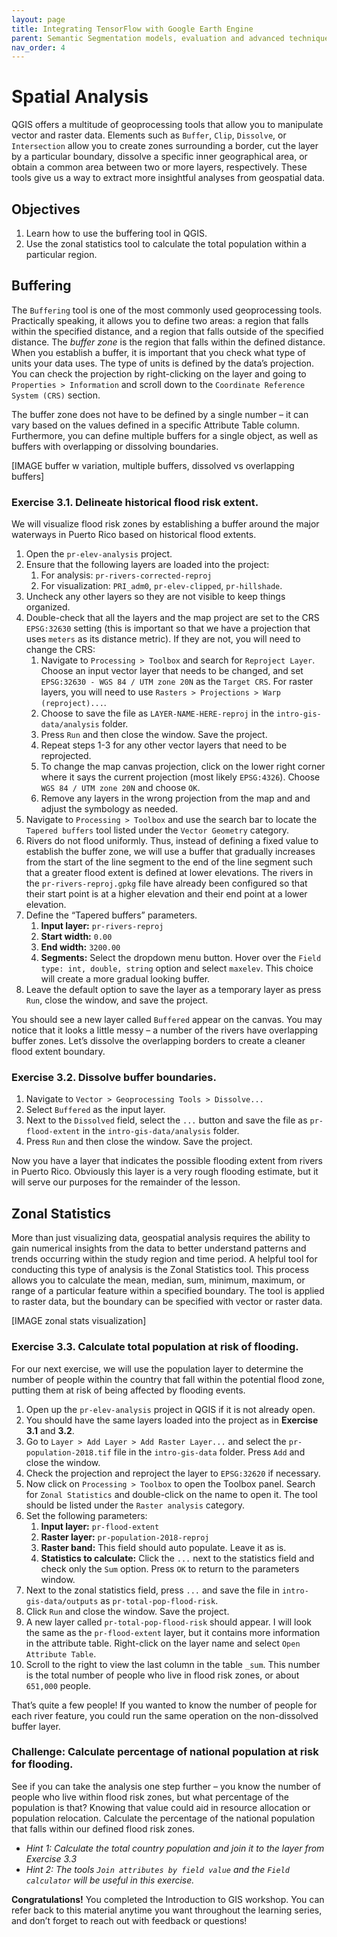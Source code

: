 ```yaml
---
layout: page
title: Integrating TensorFlow with Google Earth Engine
parent: Semantic Segmentation models, evaluation and advanced techniques
nav_order: 4
---
```


# Spatial Analysis

QGIS offers a multitude of geoprocessing tools that allow you to manipulate vector and raster data. Elements such as `Buffer`, `Clip`, `Dissolve`, or `Intersection` allow you to create zones surrounding a border, cut the layer by a particular boundary, dissolve a specific inner geographical area, or obtain a common area between two or more layers, respectively. These tools give us a way to extract more insightful analyses from geospatial data.

## Objectives
1. Learn how to use the buffering tool in QGIS.
2. Use the zonal statistics tool to calculate the total population within a particular region.

## Buffering
The `Buffering` tool is one of the most commonly used geoprocessing tools. Practically speaking, it allows you to define two areas: a region that falls within the specified distance, and a region that falls outside of the specified distance. The *buffer zone* is the region that falls within the defined distance. When you establish a buffer, it is important that you check what type of units your data uses. The type of units is defined by the data’s projection. You can check the projection by right-clicking on the layer and going to `Properties > Information` and scroll down to the `Coordinate Reference System (CRS)` section. 

The buffer zone does not have to be defined by a single number – it can vary based on the values defined in a specific Attribute Table column. Furthermore, you can define multiple buffers for a single object, as well as buffers with overlapping or dissolving boundaries.

[IMAGE buffer w variation, multiple buffers, dissolved vs overlapping buffers]

### Exercise 3.1. Delineate historical flood risk extent.
We will visualize flood risk zones by establishing a buffer around the major waterways in Puerto Rico based on historical flood extents.

1. Open the `pr-elev-analysis` project.
2. Ensure that the following layers are loaded into the project:
    1. For analysis: `pr-rivers-corrected-reproj`
    2. For visualization: `PRI_adm0`, `pr-elev-clipped`, `pr-hillshade`.
3. Uncheck any other layers so they are not visible to keep things organized.
4. Double-check that all the layers and the map project are set to the CRS `EPSG:32630` setting (this is important so that we have a projection that uses `meters` as its distance metric). If they are not, you will need to change the CRS:
    1. Navigate to `Processing > Toolbox` and search for `Reproject Layer`. Choose an input vector layer that needs to be changed, and set `EPSG:32630 - WGS 84 / UTM zone 20N` as the `Target CRS`. For raster layers, you will need to use `Rasters > Projections > Warp (reproject)...`.
    2. Choose to save the file as `LAYER-NAME-HERE-reproj` in the `intro-gis-data/analysis` folder.
    3. Press `Run` and then close the window. Save the project.
    4. Repeat steps 1-3 for any other vector layers that need to be reprojected. 
    5. To change the map canvas projection, click on the lower right corner where it says the current projection (most likely `EPSG:4326`). Choose `WGS 84 / UTM zone 20N` and choose `OK`.
    6. Remove any layers in the wrong projection from the map and and adjust the symbology as needed.
5. Navigate to `Processing > Toolbox` and use the search bar to locate the `Tapered buffers` tool listed under the `Vector Geometry` category.
6. Rivers do not flood uniformly. Thus, instead of defining a fixed value to establish the buffer zone, we will use a buffer that gradually increases from the start of the line segment to the end of the line segment such that a greater flood extent is defined at lower elevations. The rivers in the `pr-rivers-reproj.gpkg` file have already been configured so that their start point is at a higher elevation and their end point at a lower elevation. 
7. Define the “Tapered buffers” parameters. 
    1. **Input layer:** `pr-rivers-reproj`
    2. **Start width:** `0.00`
    3. **End width:** `3200.00`
    4. **Segments:** Select the dropdown menu button. Hover over the `Field type: int, double, string` option and select `maxelev`. This choice will create a more gradual looking buffer.
8. Leave the default option to save the layer as a temporary layer as press `Run`, close the window, and save the project.

You should see a new layer called `Buffered` appear on the canvas. You may notice that it looks a little messy – a number of the rivers have overlapping buffer zones. Let’s dissolve the overlapping borders to create a cleaner flood extent boundary. 

### Exercise 3.2. Dissolve buffer boundaries.
1. Navigate to `Vector > Geoprocessing Tools > Dissolve...`
2. Select `Buffered` as the input layer.
3. Next to the `Dissolved` field, select the `...` button and save the file as `pr-flood-extent` in the `intro-gis-data/analysis` folder. 
4. Press `Run` and then close the window. Save the project.

Now you have a layer that indicates the possible flooding extent from rivers in Puerto Rico. Obviously this layer is a very rough flooding estimate, but it will serve our purposes for the remainder of the lesson.

## Zonal Statistics
More than just visualizing data, geospatial analysis requires the ability to gain numerical insights from the data to better understand patterns and trends occurring within the study region and time period. A helpful tool for conducting this type of analysis is the Zonal Statistics tool. This process allows you to calculate the mean, median, sum, minimum, maximum, or range of a particular feature within a specified boundary. The tool is applied to raster data, but the boundary can be specified with vector or raster data. 

[IMAGE zonal stats visualization]

### Exercise 3.3. Calculate total population at risk of flooding.
For our next exercise, we will use the population layer to determine the number of people within the country that fall within the potential flood zone, putting them at risk of being affected by flooding events.

1. Open up the `pr-elev-analysis` project in QGIS if it is not already open.
2. You should have the same layers loaded into the project as in **Exercise 3.1** and **3.2**.
3. Go to `Layer > Add Layer > Add Raster Layer...` and select the `pr-population-2018.tif` file in the `intro-gis-data` folder. Press `Add` and close the window.
4. Check the projection and reproject the layer to `EPSG:32620` if necessary.
5. Now click on `Processing > Toolbox` to open the Toolbox panel. Search for `Zonal Statistics` and double-click on the name to open it. The tool should be listed under the `Raster analysis` category.
6. Set the following parameters:
    1. **Input layer:** `pr-flood-extent`
    2. **Raster layer:** `pr-population-2018-reproj`
    3. **Raster band:** This field should auto populate. Leave it as is.
    4. **Statistics to calculate:** Click the `...` next to the statistics field and check only the `Sum` option. Press `OK` to return to the parameters window.
7. Next to the zonal statistics field, press `...` and save the file in `intro-gis-data/outputs` as `pr-total-pop-flood-risk`.
8. Click `Run` and close the window. Save the project.
9. A new layer called `pr-total-pop-flood-risk` should appear. I will look the same as the `pr-flood-extent` layer, but it contains more information in the attribute table. Right-click on the layer name and select `Open Attribute Table`.
10. Scroll to the right to view the last column in the table `_sum`. This number is the total number of people who live in flood risk zones, or about `651,000` people.

That’s quite a few people! If you wanted to know the number of people for each river feature, you could run the same operation on the non-dissolved buffer layer. 

### Challenge: Calculate percentage of national population at risk for flooding.
See if you can take the analysis one step further – you know the number of people who live within flood risk zones, but what percentage of the population is that? Knowing that value could aid in resource allocation or population relocation. Calculate the percentage of the national population that falls within our defined flood risk zones. 
* *Hint 1: Calculate the total country population and join it to the layer from Exercise 3.3*
* *Hint 2: The tools `Join attributes by field value` and the `Field calculator` will be useful in this exercise.*

**Congratulations!** You completed the Introduction to GIS workshop. You can refer back to this material anytime you want throughout the learning series, and don’t forget to reach out with feedback or questions!
